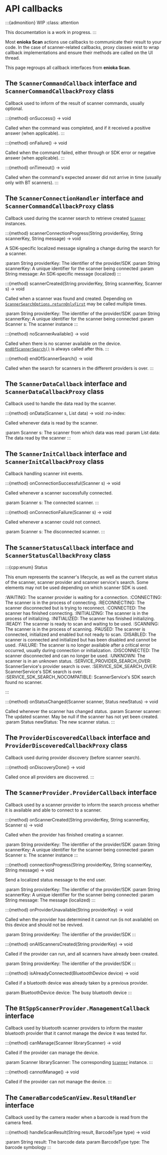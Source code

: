 # API callbacks

:::{admonition} WIP
:class: attention

This documentation is a work in progress.
:::

Most **enioka Scan** actions use callbacks to communicate their result to your code. In the case of
scanner-related callbacks, proxy classes exist to wrap callback implementations and ensure their
methods are called on the UI thread.

This page regroups all callback interfaces from **enioka Scan**.

## The `ScannerCommandCallback` interface and `ScannerCommandCallbackProxy` class

Callback used to inform of the result of scanner commands, usually optional.

:::{method} onSuccess() -> void

Called when the command was completed, and if it received a positive answer (when applicable).
:::

:::{method} onFailure() -> void

Called when the command failed, either through or SDK error or negative answer (when applicable).
:::

:::{method} onTimeout() -> void

Called when the command's expected answer did not arrive in time (usually only with BT scanners).
:::

## The `ScannerConnectionHandler` interface and `ScannerCommandCallbackProxy` class

Callback used during the scanner search to retrieve created [`Scanner`](scanner) instances.

:::{method} scannerConnectionProgress(String providerKey, String scannerKey, String message) -> void

A SDK-specific localized message signaling a change during the search for a scanner.

:param String providerKey: The identifier of the provider/SDK
:param String scannerKey: A unique identifier for the scanner being connected
:param String message: An SDK-specific message (localized)
:::

:::{method} scannerCreated(String providerKey, String scannerKey, Scanner s) -> void

Called when a scanner was found and created. 
Depending on [`ScannerSearchOptions.returnOnlyFirst`](scanner_service.md#returnOnlyFirst) may be 
called multiple times.

:param String providerKey: The identifier of the provider/SDK
:param String scannerKey: A unique identifier for the scanner being connected
:param Scanner s: The scanner instance
:::

:::{method} noScannerAvailable() -> void

Called when there is no scanner available on the device. 
[`endOfScannerSearch()`](#endOfScannerSearch) is always called after this.
:::

:::{method} endOfScannerSearch() -> void

Called when the search for scanners in the different providers is over.
:::

## The `ScannerDataCallback` interface and `ScannerDataCallbackProxy` class

Callback used to handle the data read by the scanner.

:::{method} onData(Scanner s, List<Barcode> data) -> void
:no-index:

Called whenever data is read by the scanner.

:param Scanner s: The scanner from which data was read
:param List<Barcode> data: The data read by the scanner
:::

## The `ScannerInitCallback` interface and `ScannerInitCallbackProxy` class

Callback handling scanner init events.

:::{method} onConnectionSuccessful(Scanner s) -> void

Called whenever a scanner successfully connected.

:param Scanner s: The connected scanner.
:::

:::{method} onConnectionFailure(Scanner s) -> void

Called whenever a scanner could not connect.

:param Scanner s: The disconnected scanner.
:::

## The `ScannerStatusCallback` interface and `ScannerStatusCallbackProxy` class

:::{cpp:enum} Status

This enum represents the scanner's lifecycle, as well as the current status of the scanner, scanner
provider and scanner service's search. Some elements may not be used depending on which scanner SDK
is used.

:WAITING: The scanner provider is waiting for a connection.
:CONNECTING: The scanner is in the process of connecting.
:RECONNECTING: The scanner disconnected but is trying to reconnect.
:CONNECTED: The scanner has finished connecting.
:INITIALIZING: The scanner is in the process of initializing.
:INITIALIZED: The scanner has finished initializing.
:READY: The scanner is ready to scan and waiting to be used.
:SCANNING: The scanner is in the process of scanning.
:PAUSED: The scanner is connected, initialized and enabled but not ready to scan.
:DISABLED: The scanner is connected and initialized but has been disabled and cannot be used.
:FAILURE: The scanner is no longer available after a critical error occurred, usually during 
    connection or initialization.
:DISCONNECTED: The scanner disconnected and can no longer be used.
:UNKNOWN: The scanner is in an unknown status.
:SERVICE_PROVIDER_SEARCH_OVER: ScannerService's provider search is over.
:SERVICE_SDK_SEARCH_OVER: ScannerService's SDK search is over.
:SERVICE_SDK_SEARCH_NOCOMPATIBLE: ScannerService's SDK search found no scanner.

:::

:::{method} onStatusChanged(Scanner scanner, Status newStatus) -> void

Called whenever the scanner has changed status.
:param Scanner scanner: The updated scanner. May be null if the scanner has not yet been created.
:param Status newStatus: The new scanner status.
:::

## The `ProviderDiscoveredCallback` interface and `ProviderDiscoveredCallbackProxy` class

Callback used during provider discovery (before scanner search).

:::{method} onDiscoveryDone() -> void

Called once all providers are discovered.
:::

## The `ScannerProvider.ProviderCallback` interface

Callback used by a scanner provider to inform the search process whether it is available and
able to connect to a scanner.

:::{method} onScannerCreated(String providerKey, String scannerKey, Scanner s) -> void

Called when the provider has finished creating a scanner.

:param String providerKey: The identifier of the provider/SDK
:param String scannerKey: A unique identifier for the scanner being connected
:param Scanner s: The scanner instance
:::

:::{method} connectionProgress(String providerKey, String scannerKey, String message) -> void

Send a localized status message to the end user.

:param String providerKey: The identifier of the provider/SDK
:param String scannerKey: A unique identifier for the scanner being connected
:param String message: The message (localized)
:::

:::{method} onProviderUnavailable(String providerKey) -> void

Called when the provider has determined it cannot run (is not available) on this device and should 
not be revived.

:param String providerKey: The identifier of the provider/SDK
:::

:::{method} onAllScannersCreated(String providerKey) -> void

Called if the provider can run, and all scanners have already been created.

:param String providerKey: The identifier of the provider/SDK
:::

:::{method} isAlreadyConnected(BluetoothDevice device) -> void

Called if a bluetooth device was already taken by a previous provider.

:param BluetoothDevice device: The busy bluetooth device
:::

## The `BtSppScannerProvider.ManagementCallback` interface

Callback used by bluetooth scanner providers to inform the master bluetooth provider that it cannot
manage the device it was tested for.

:::{method} canManage(Scanner libraryScanner) -> void

Called if the provider can manage the device.

:param Scanner libraryScanner: The corresponding [`Scanner`](scanner) instance.
:::

:::{method} cannotManage() -> void

Called if the provider can not manage the device.
:::

## The `CameraBarcodeScanView.ResultHandler` interface

Callback used by the camera reader when a barcode is read from the camera feed.

:::{method} handleScanResult(String result, BarcodeType type) -> void

:param String result: The barcode data
:param BarcodeType type: The barcode symbology
:::